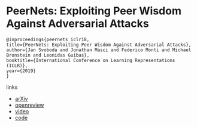# PeerNets: Exploiting Peer Wisdom Against Adversarial Attacks

```
@inproceedings{peernets_iclr18,
title={PeerNets: Exploiting Peer Wisdom Against Adversarial Attacks},
author={Jan Svoboda and Jonathan Masci and Federico Monti and Michael Bronstein and Leonidas Guibas},
booktitle={International Conference on Learning Representations (ICLR)},
year={2019}
}
```

links
- [arXiv](https://arxiv.org/abs/1806.00088)
- [openreview](https://openreview.net/forum?id=Sk4jFoA9K7)
- [video](https://www.youtube.com/watch?v=VQsG_Yk9KuQ)
- [code](https://github.com/tantara/PeerNets-pytorch)
